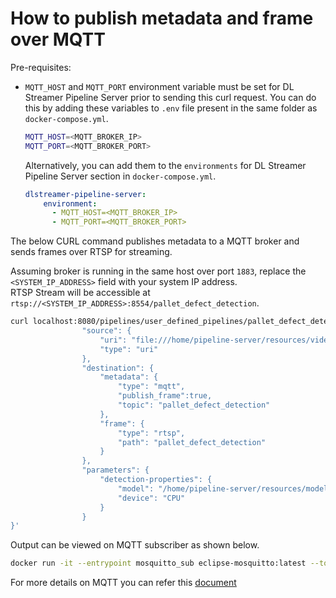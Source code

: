 # How to publish metadata and frame over MQTT

Pre-requisites:
- `MQTT_HOST` and `MQTT_PORT` environment variable must be set for DL Streamer Pipeline Server prior to sending this curl request.
You can do this by adding these variables to `.env` file present in the same folder as `docker-compose.yml`. 
    ```sh
    MQTT_HOST=<MQTT_BROKER_IP>
    MQTT_PORT=<MQTT_BROKER_PORT>
    ```
    Alternatively, you can add them to the `environments` for DL Streamer Pipeline Server section in `docker-compose.yml`. 

    ```yaml
    dlstreamer-pipeline-server:
        environment:
          - MQTT_HOST=<MQTT_BROKER_IP>
          - MQTT_PORT=<MQTT_BROKER_PORT>
    ```

The below CURL command publishes metadata to a MQTT broker and sends frames over RTSP for streaming.

Assuming broker is running in the same host over port `1883`, replace the `<SYSTEM_IP_ADDRESS>` field with your system IP address.  
RTSP Stream will be accessible at `rtsp://<SYSTEM_IP_ADDRESS>:8554/pallet_defect_detection`.

```sh
curl localhost:8080/pipelines/user_defined_pipelines/pallet_defect_detection -X POST -H 'Content-Type: application/json' -d '{
                "source": {
                    "uri": "file:///home/pipeline-server/resources/videos/warehouse.avi",
                    "type": "uri"
                },
                "destination": {
                    "metadata": {
                        "type": "mqtt",
                        "publish_frame":true,
                        "topic": "pallet_defect_detection"
                    },
                    "frame": {
                        "type": "rtsp",
                        "path": "pallet_defect_detection"
                    }
                },
                "parameters": {
                    "detection-properties": {
                        "model": "/home/pipeline-server/resources/models/geti/pallet_defect_detection/deployment/Detection/model/model.xml",
                        "device": "CPU"
                    }
                }
}'
```

Output can be viewed on MQTT subscriber as shown below.

```sh
docker run -it --entrypoint mosquitto_sub eclipse-mosquitto:latest --topic pallet_defect_detection -p 1883 -h <SYSTEM_IP_ADDRESS>
```

For more details on MQTT you can refer this [document](./advanced-guide/detailed_usage/publisher/eis_mqtt_publish_doc.md)